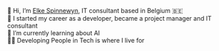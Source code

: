 👋 Hi, I’m <a href="https://www.linkedin.com/in/elkespinnewyn/" target="_blank">Elke Spinnewyn</a>, IT consultant based in Belgium 🇧🇪<br/>
👀 I started my career as a developer, became a project manager and IT consultant<br/>
🌱 I’m currently learning about AI<br/>
👩‍💻 Developing People in Tech is where I live for

<!---
elke-spinnewyn/elke-spinnewyn is a ✨ special ✨ repository because its `README.md` (this file) appears on your GitHub profile.
You can click the Preview link to take a look at your changes.
--->
